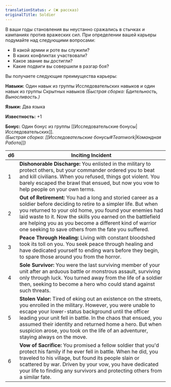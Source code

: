 ```yaml
---
translationStatus: ✔️ (❌ рассказ)
originalTitle: Soldier
---
```

В ваши годы становления вы неустанно сражались в стычках и кампаниях против вражеских сил. При определении вашей карьеры подумайте над следующими вопросами:
- В какой армии и роте вы служили?
- В каких конфликтах участвовали?
- Какое звание вы достигли?
- Какие подвиги вы совершили в разгар боя?

Вы получаете следующие преимущества карьеры:

**Навыки:** Один навык из группы Исследовательских навыков и один навык из группы Скрытных навыков _(Быстрая сборка: Бдительность, Выносливость.)_

**Языки:** Два языка

**Известность:** +1

**Бонус:** Один бонус из группы [[Исследовательские бонусы|Исследовательских]].  
_(Быстрая сборка: [[Исследовательские бонусы#Teamwork|Командная Работа]])_

| d6  | Inciting Incident                                                                                                                                                                                                                                                                                                                                                                               |
| --- | ----------------------------------------------------------------------------------------------------------------------------------------------------------------------------------------------------------------------------------------------------------------------------------------------------------------------------------------------------------------------------------------------- |
| 1   | **Dishonorable Discharge:** You enlisted in the military to protect others, but your commander ordered you to beat and kill civilians. When you refused, things got violent. You barely escaped the brawl that ensued, but now you vow to help people on your own terms.                                                                                                                        |
| 2   | **Out of Retirement:** You had a long and storied career as a soldier before deciding to retire to a simpler life. But when you returned to your old home, you found your enemies had laid waste to it. Now the skills you earned on the battlefield are helping you as you become a different kind of warrior one seeking to save others from the fate you suffered.                           |
| 3   | **Peace Through Healing:** Living with constant bloodshed took its toll on you. You seek peace through healing and have dedicated yourself to ending wars before they begin, to spare those around you from the horror.                                                                                                                                                                         |
| 4   | **Sole Survivor:** You were the last surviving member of your unit after an arduous battle or monstrous assault, surviving only through luck. You turned away from the life of a soldier then, seeking to become a hero who could stand against such threats.                                                                                                                                   |
| 5   | **Stolen Valor:** Tired of eking out an existence on the streets, you enrolled in the military. However, you were unable to escape your lower-status background until the officer leading your unit fell in battle. In the chaos that ensued, you assumed their identity and returned home a hero. But when suspicion arose, you took on the life of an adventurer, staying always on the move. |
| 6   | **Vow of Sacrifice:** You promised a fellow soldier that you'd protect his family if he ever fell in battle. When he did, you traveled to his village, but found its people slain or scattered by war. Driven by your vow, you have dedicated your life to finding any survivors and protecting others from a similar fate.                                                                     |
